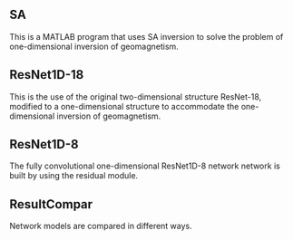 ## SA
This is a MATLAB program that uses SA inversion to solve the problem of one-dimensional inversion of geomagnetism.
## ResNet1D-18
This is the use of the original two-dimensional structure ResNet-18, modified to a one-dimensional structure to accommodate the one-dimensional inversion of geomagnetism.
## ResNet1D-8
The fully convolutional one-dimensional ResNet1D-8 network network is built by using the residual module.
## ResultCompar
Network models are compared in different ways.

